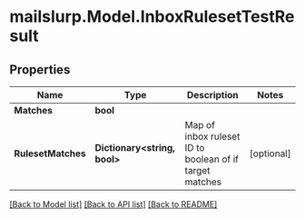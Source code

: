# mailslurp.Model.InboxRulesetTestResult
## Properties

Name | Type | Description | Notes
------------ | ------------- | ------------- | -------------
**Matches** | **bool** |  | 
**RulesetMatches** | **Dictionary&lt;string, bool&gt;** | Map of inbox ruleset ID to boolean of if target matches | [optional] 

[[Back to Model list]](../README#documentation-for-models) [[Back to API list]](../README#documentation-for-api-endpoints) [[Back to README]](../README)

